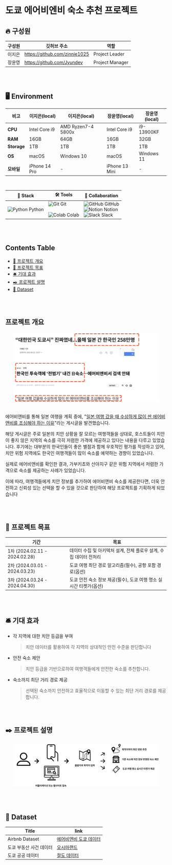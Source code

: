# 도쿄 에어비엔비 숙소 추천 프로젝트

## 🔥 구성원

| 구성원 | 깃허브 주소 | 역할 |  
| --- | --- | --- | 
| 이지은 | https://github.com/zinnie1025 | Project Leader |
| 장윤영 | https://github.com/Jyundev | Project Manager |

</br></br>

## 🖥️  Environment 
**비고** | **이지은(local)** | **이지은(local)** | **장윤영(local)** | **장윤영(local)**
-----|-------|-------|-------|-------|
**CPU** | Intel Core i9 | AMD Ryzen7-4 5800x | Intel Core i9 | i9-13900KF |
**RAM** | 16GB | 64GB | 16GB | 32GB |  
**Storage** | 1TB | 1TB | 1TB | 1TB |
**OS** | macOS | Windows 10 | macOS | Windows 11 |
**모바일** | iPhone 14 Pro | - | iPhone 13 Mini | - |

</br>

| 🚀 Stack | 🛠 Tools | 👥 Collaboration |
|-------|-------|---------------|
| <img src="https://encrypted-tbn0.gstatic.com/images?q=tbn:ANd9GcSHLN0RrPTmNUSMhl6MTeX0p_uIIj6Qzoxok9gjmzjELFRCeJaN34K8nOSaG56rrrw-evQ&usqp=CAU" alt="Python" width="40px"> Python | <img src="https://git-scm.com/images/logos/downloads/Git-Icon-1788C.png" alt="Git" width="40px"> Git<br><br><img src="https://logowik.com/content/uploads/images/google-colaboratory6512.jpg" alt="Colab" width="40px"> Colab | <img src="https://cdn-icons-png.flaticon.com/512/25/25231.png" alt="GitHub" width="40px"> GitHub<br><img src="https://cdn.icon-icons.com/icons2/2389/PNG/512/notion_logo_icon_145025.png" alt="Notion" width="40px"> Notion<br><img src="https://cdn-icons-png.flaticon.com/512/2111/2111615.png" alt="Slack" width="40px"> Slack |


</br></br>


## Contents Table

- [ 📑 프로젝트 개요](#프로젝트-개요)
- [📆 프로젝트 목표](#📆-프로젝트-목표)
- [🛎️ 기대 효과](#🛎️-기대-효과)
- [✒️ 프로젝트 설명](#✒️-프로젝트-설명)
- [📁 Dataset](#📁-dataset)

</br></br>


## 프로젝트 개요 

<div align="center" style="display: flex; justify-content: center; text-align: center;">
  <img src="img/news.png" alt="Alt text" style="width: 90%; margin: 5px;">
</div>

<br>

 에어비앤비를 통해 일본 여행을 계획 중에, "[일본 여행 갔을 때 수상하게 많이 싼 에어비앤비를 조심해야 하는 이유](https://kohwok.tistory.com/2747)"라는 게시글을 발견했습니다. 

해당 게시글은 주로 일본의 치안 상황을 잘 모르는 여행객들을 상대로, 호스트들이 치안이 좋지 않은 지역의 숙소를 극히 저렴한 가격에 제공하고 있다는 내용을 다루고 있었습니다.  후기에는 대부분의 한국인들이 좋은 별점과 함께 우호적인 평가를 작성하고 있어, 치안 위험 지역에도 한국인 여행객들이 많이 숙소를 예약하는 경향이 있었습니다.

실제로 에어비앤비를 확인한 결과, 가부키쵸와 산야지구 같은 위험 지역에서 저렴한 가격으로 숙소를 제공하는 사례가 있었습니다.

이에 따라, 여행객들에게 치안 정보를 추가하여 에어비앤비 숙소를 제공한다면, 더욱 안전하고 신뢰성 있는 선택을 할 수 있을 것으로 판단하여 해당 프로젝트를 기획하게 되었습니다

</br></br>

## 📆 프로젝트 목표 

| 기간 | 목표 |
| --- | --- |
| 1차 (2024.02.11 - 2024.02.28)| 데이터 수집 및 아키텍처 설계, 전체 플로우 설계, 수집 데이터 전처리 |
|2차 (2024.03.01 - 2024.03.23) | 도쿄 여행 최단 경로 알고리즘(필수), 공항 포함 경로(옵션) |
| 3차 (2024.03.24 - 2024.04.30) | 도쿄 안전 숙소 정보 제공(필수), 도쿄 여행 명소 실시간 티켓가(옵션)|

</br></br>

## 🛎️ 기대 효과
- 각 지역에 대한 치안 등급을 부여
    > 치안 데이터를 활용하여 각 지역의 상대적인 안전 수준을 판단합니다
- 안전 숙소 제안 
    > 치안 등급을 기반으로하여 여행객들에게 안전한 숙소를 추천합니다. 
- 숙소까지 최단 거리 경로 제공 
    >선택된 숙소까지 안전하고 효율적으로 이동할 수 있는 최단 거리 경로를 제공합니다. 

</br></br>

## ✒️  프로젝트 설명

<div align="center" style="display: flex; justify-content: center; text-align: center;">
  <img src="img/flow.png" alt="Alt text" style="width: 90%; margin: 5px;">
</div>

</br></br>

## 📁 Dataset

| Title | link |
| --- | --- |
| Airbnb Dataset|  <a href = http://insideairbnb.com/get-the-data>에어비앤비 도쿄 데이터</a> |
| 도쿄 부동산 사건 데이터  | <a href = http://www.oshimaland.co.jp>오시마랜드</a>|
| 도쿄 공공 데이터 |<a href = http://www.oshimaland.co.jp>절도 데이터 </a> |
